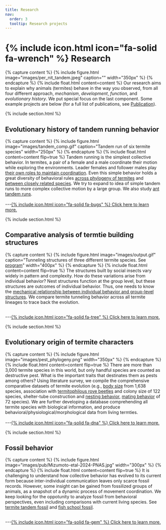 ```yaml
---
title: Research
nav:
  order: 3
  tooltip: Research projects
---
```


# {% include icon.html icon="fa-solid fa-wrench" %} Research
{% capture content %}
  {% include figure.html image="images/per_nit_tandem.jpeg" caption="" width="350px" %}
{% endcapture %}
{%
  include float.html
  content=content
%}
Our research aims to explain why animals (termites) behave in the way you observed, from all four different approach, _mechanism_, _development_, _function_, and _evolutionary history_. We put special focus on the last component. Some example projects are below (for a full list of publications, see [Publication](../publication)).


{% include section.html %}

## Evolutionary history of tandem running behavior
{% capture content %}
  {% include figure.html image="images/tandem_comp.gif" caption="Tandem run of six termite species" width="250px" %}
{% endcapture %}
{%
  include float.html
  content=content
  flip=true
%}
Tandem running is the simplest collective behavior. In termites, a pair of a female and a male coordinate their motion while exploring the environments. Leader females and follower males play [their own roles to maintain coordination](https://doi.org/10.1126/sciadv.aau6108). Even this simple behavior holds a great diversity of behavioral rules [across phylogeny of termites](https://doi.org/10.1073/pnas.2212401119) and [between closely related species](https://doi.org/10.1098/rspb.2021.0998). We try to expand to idea of simple tandem runs to more complex collective motion by a large group. We also study [ant tandem runs](https://doi.org/doi:10.1016/j.isci.2023.106418). <br>
<br>
---[{% include icon.html icon="fa-solid fa-bugs" %} Click here to learn more.](topics-tandem)

{% include section.html %}
## Comparative analysis of termtie building structures
{% capture content %}
  {% include figure.html image="images/output.gif" caption="Tunneling structures of three different termite species. See [program](https://github.com/nobuaki-mzmt/tmanual)" width="400px" %}
{% endcapture %}
{%
  include float.html
  content=content
  flip=true
%}
The structures built by social insects vary widely in pattern and complexity. How do these variations arise from individual behavior? Nest structures function at the group level, but these structures are outcomes of individual behavior. Thus, one needs to know the [mechanical relationship between individual behavior and group-level structures](https://doi.org/doi:10.1086/711020). We compare termite tunneling behavior across all termite lineages to trace back the evolution.<br><br>

---[{% include icon.html icon="fa-solid fa-tree" %} Click here to learn more.](topics-nest)


{% include section.html %}
## Evolutionary origin of termite characters
{% capture content %}
  {% include figure.html image="images/pest_phylogeny.png" width="350px" %}
{% endcapture %}
{%
  include float.html
  content=content
  flip=true
%}
There are more than 3,000 termite species in this world, but only handful species are counted as destructive pest. What is the important traits that destinates them as pests among others? Using literature survey, we compile the comprehensive comparative datasets of termite evolution (e.g., [body size](https://doi.org/doi:10.1098/rspb.2021.1458) from 1,638 species, association with [termitophilous rove beetles](https://doi.org/doi:10.1111/evo.14457) and colony size of 122 species, shelter-tube construction and [nesting behavior](https://doi.org/doi:10.1002/ece3.6381), [mating behavior](https://doi.org/10.1073/pnas.2212401119) of 72 species). We are further developing a database comprehending all termite species with biological information, and produce behavioral/physiological/morphological data from living termties. <br><br>
---[{% include icon.html icon="fa-solid fa-dna" %} Click here to learn more.](topics-phylogeny)

{% include section.html %}
## Fossil behavior
{% capture content %}
  {% include figure.html image="images/pub/Mizumoto-etal-2024-PNAS.jpg" width="300px" %}
{% endcapture %}
{%
  include float.html
  content=content
  flip=true
%}
It is challenging to understand how collective behavior has evolved to its current form because inter-individual communication leaves only scarce fossil records. However, some insight can be gained from fossilized groups of animals, as a snapshot of a dynamic process of movement coordination. We keep looking for the oppotunity to analyze fossil from behavioral perspectives, even including comparisons with current living species. See [termite tandem fossil](https://doi.org/10.1073/pnas.2308922121) and [fish school fossil](https://doi.org/doi:10.1098/rspb.2019.0891).<br><br>

---[{% include icon.html icon="fa-solid fa-gem" %} Click here to learn more.](topics-fossil)
